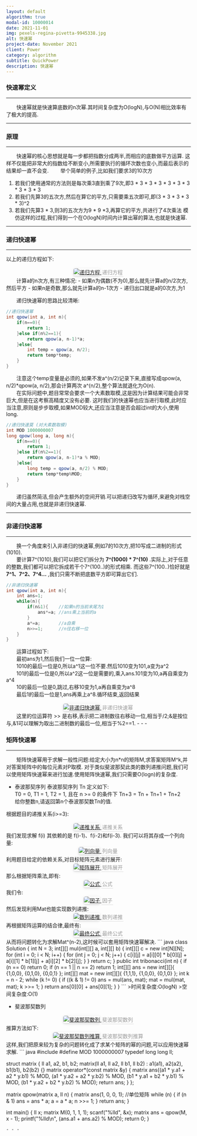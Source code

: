 ```yaml
---
layout: default
algorithm: true
modal-id: 10000014
date: 2021-11-01
img: pexels-regina-pivetta-9945338.jpg
alt: 快速幂
project-date: November 2021
client: Power
category: algorithm
subtitle: QuickPower
description: 快速幂
---
```

### 快速幂定义
- - -
&emsp;&emsp;快速幂就是快速算底数的n次幂.其时间复杂度为O(logN),与O(N)相比效率有了极大的提高.
- - -

### 原理
- - -
&emsp;&emsp;快速幂的核心思想就是每一步都把指数分成两半,而相应的底数做平方运算.
这样不仅能把非常大的指数给不断变小,所需要执行的循环次数也变小,而最后表示的结果却一直不会变.
&emsp;&emsp;举个简单的例子,比如我们要求3的10次方
1. 若我们使用通常的方法则是每次乘3直到乘了9次,即3 * 3 * 3 * 3 * 3 * 3 * 3 * 3 * 3 * 3
2. 若我们先算3的五次方,然后在算它的平方,只需要乘五次即可,即(3 * 3 * 3 * 3 * 3)^2
3. 若我们先算3 * 3,则3的五次方为9 * 9 *3,再算它的平方,共进行了4次乘法
模仿这样的过程,我们得到一个在O(logN)时间内计算出幂的算法,也就是快速幂.
- - -

### 递归快速幂
- - -
以上的递归方程如下:
<center>
    <a href="https://cdn.jsdelivr.net/gh/BiggerYellow/BiggerYellow.github.io/img/algorithm/fastPower/递归方程.png">
    <img style="border-radius: 0.3125em;
    box-shadow: 0 2px 4px 0 rgba(34,36,38,.12),0 2px 10px 0 rgba(34,36,38,.08);" class="img-responsive img-centered" alt="递归方程"
    src="https://cdn.jsdelivr.net/gh/BiggerYellow/BiggerYellow.github.io/img/algorithm/fastPower/递归方程.png">
    <div style="color:orange; border-bottom: 1px solid #d9d9d9;
    display: inline-block;
    color: #999;
    padding: 2px;">递归方程</div>
    </a>
</center>
&emsp;&emsp;计算a的n次方,有三种情况:
- 如果n为偶数(不为0),那么就先计算a的n/2次方,然后平方
- 如果n是奇数,那么就先计算a的n-1次方
- 递归出口就是a的0次方,为1

&emsp;&emsp;递归快速幂的思路比较清晰:
``` java
//递归快速幂
int qpow(int a, int n){
    if(n==0){
        return 1;
    }else if(n%2==1){
        return qpow(a, n-1)*a;
    }else{
        int temp = qpow(a, n/2);
        return temp*temp;
    }
}
```
&emsp;&emsp;注意这个temp变量是必须的,如果不发a^(n/2)记录下来,直接写成qpow(a, n/2)*qpow(a, n/2),那会计算两次 a^(n/2),整个算法就退化为O(n).  
&emsp;&emsp;在实际问题中,题目常常会要求一个大素数取模,这是因为计算结果可能会非常巨大,但是在这考察高精度又没有必要.
这时我们的快速幂也应当进行取模,此时应当注意,原则是步步取模,如果MOD较大,还应当注意是否会超过int的大小,使用long.
``` java
//递归快速莫 (对大素数取模)
int MOD 1000000007
long qpow(long a, long n){
    if(n==0){
        return 1;
    }else if(n%2==1){
        return qpow(a, n-1)*a % MOD;
    }else{
        long temp = qpow(a, n/2) % MOD;
        return temp*temp%MOD;
    }
}
```
&emsp;&emsp;递归虽然简洁,但会产生额外的空间开销.可以把递归改写为循环,来避免对栈空间的大量占用,也就是非递归快速幂.

- - -

### 非递归快速幂
- - -
&emsp;&emsp;换一个角度来引入非递归的快速幂,例如7的10次方,把10写成二进制的形式(1010).  
&emsp;&emsp;要计算7^(1010),我们可以把它们拆分为 __7^(1000) * 7^(10)__ .实际上,对于任意的整数,我们都可以把它拆成若干个7^(100..)的形式相乘.
而这些7^(100..)恰好就是 __7^1、7^2、7^4...__ ,我们只需不断把底数平方即可算出它们.
``` java
//非递归快速幂
int qpow(int a, int n){
    int ans=1;
    while(n){
        if(n&1){    //如果n的当前末尾为1
            ans*=a; //ans乘上当前的a
        }
        a*=a;       //a自乘
        n>>=1;      //n往右移一位
    }
}
``` 
&emsp;&emsp;运算过程如下:  
&emsp;&emsp;最初ans为1,然后我们一位一位算:  
&emsp;&emsp;1010的最后一位是0,所以a^1这一位不要.然后1010变为101,a变为a^2  
&emsp;&emsp;101的最后一位是0,所以a^2这一位是需要的,乘入ans.101变为10,a再自乘变为a^4  
&emsp;&emsp;10的最后一位是0,跳过,右移10变为1,a再自乘变为a^8  
&emsp;&emsp;最后1的最后一位是1,ans再乘上a^8.循环结束,返回结果  
<center>
    <a href="https://cdn.jsdelivr.net/gh/BiggerYellow/BiggerYellow.github.io/img/algorithm/fastPower/非递归快速幂.png">
    <img style="border-radius: 0.3125em;
    box-shadow: 0 2px 4px 0 rgba(34,36,38,.12),0 2px 10px 0 rgba(34,36,38,.08);" class="img-responsive img-centered" alt="非递归快速幂"
    src="https://cdn.jsdelivr.net/gh/BiggerYellow/BiggerYellow.github.io/img/algorithm/fastPower/非递归快速幂.png">
    <div style="color:orange; border-bottom: 1px solid #d9d9d9;
    display: inline-block;
    color: #999;
    padding: 2px;">非递归快速幂</div>
    </a>
</center>
&emsp;&emsp;这里的位运算符 >> 是右移,表示把二进制数往右移动一位,相当于/2;&是按位与,&1可以理解为取出二进制数的最后一位,相当于%2==1.
- - -

### 矩阵快速幂
- - -
&emsp;&emsp;矩阵快速幂用于求解一般性问题:给定大小为n*n的矩阵M,求答案矩阵M^k,并对答案矩阵中的每位元素对P取模.
对于类似斐波那契此类的数列递推问题,我们可以使用矩阵快速幂来进行加速.使用矩阵快速幂,我们只需要O(logn)的复杂度.

- 泰波那契序列
泰波那契序列 Tn 定义如下:  
T0 = 0, T1 = 1, T2 = 1, 且在 n >= 0 的条件下 Tn+3 = Tn + Tn+1 + Tn+2  
给你整数n,请返回第n个泰波那契数Tn的值.  

根据题目的递推关系(i>=3):
<center>
    <a href="https://cdn.jsdelivr.net/gh/BiggerYellow/BiggerYellow.github.io/img/algorithm/fastPower/递推关系.png">
    <img style="border-radius: 0.3125em;
    box-shadow: 0 2px 4px 0 rgba(34,36,38,.12),0 2px 10px 0 rgba(34,36,38,.08);" class="img-responsive img-centered" alt="递推关系"
    src="https://cdn.jsdelivr.net/gh/BiggerYellow/BiggerYellow.github.io/img/algorithm/fastPower/递推关系.png">
    <div style="color:orange; border-bottom: 1px solid #d9d9d9;
    display: inline-block;
    color: #999;
    padding: 2px;">递推关系</div>
    </a>
</center>
我们发现求解 f(i) 其依赖的是 f(i-1)、f(i-2)和f(i-3).
我们可以将其存成一个列向量:
<center>
    <a href="https://cdn.jsdelivr.net/gh/BiggerYellow/BiggerYellow.github.io/img/algorithm/fastPower/列向量.png">
    <img style="border-radius: 0.3125em;
    box-shadow: 0 2px 4px 0 rgba(34,36,38,.12),0 2px 10px 0 rgba(34,36,38,.08);" class="img-responsive img-centered" alt="列向量"
    src="https://cdn.jsdelivr.net/gh/BiggerYellow/BiggerYellow.github.io/img/algorithm/fastPower/列向量.png">
    <div style="color:orange; border-bottom: 1px solid #d9d9d9;
    display: inline-block;
    color: #999;
    padding: 2px;">列向量</div>
    </a>
</center>
利用题目给定的依赖关系,对目标矩阵元素进行展开:
<center>
    <a href="https://cdn.jsdelivr.net/gh/BiggerYellow/BiggerYellow.github.io/img/algorithm/fastPower/矩阵展开.png">
    <img style="border-radius: 0.3125em;
    box-shadow: 0 2px 4px 0 rgba(34,36,38,.12),0 2px 10px 0 rgba(34,36,38,.08);" class="img-responsive img-centered" alt="矩阵展开"
    src="https://cdn.jsdelivr.net/gh/BiggerYellow/BiggerYellow.github.io/img/algorithm/fastPower/矩阵展开.png">
    <div style="color:orange; border-bottom: 1px solid #d9d9d9;
    display: inline-block;
    color: #999;
    padding: 2px;">矩阵展开</div>
    </a>
</center>
那么根据矩阵乘法,即有:
<center>
    <a href="https://cdn.jsdelivr.net/gh/BiggerYellow/BiggerYellow.github.io/img/algorithm/fastPower/公式.png">
    <img style="border-radius: 0.3125em;
    box-shadow: 0 2px 4px 0 rgba(34,36,38,.12),0 2px 10px 0 rgba(34,36,38,.08);" class="img-responsive img-centered" alt="公式"
    src="https://cdn.jsdelivr.net/gh/BiggerYellow/BiggerYellow.github.io/img/algorithm/fastPower/公式.png">
    <div style="color:orange; border-bottom: 1px solid #d9d9d9;
    display: inline-block;
    color: #999;
    padding: 2px;">公式</div>
    </a>
</center>
我们令:
<center>
    <a href="https://cdn.jsdelivr.net/gh/BiggerYellow/BiggerYellow.github.io/img/algorithm/fastPower/因子.png">
    <img style="border-radius: 0.3125em;
    box-shadow: 0 2px 4px 0 rgba(34,36,38,.12),0 2px 10px 0 rgba(34,36,38,.08);" class="img-responsive img-centered" alt="因子"
    src="https://cdn.jsdelivr.net/gh/BiggerYellow/BiggerYellow.github.io/img/algorithm/fastPower/因子.png">
    <div style="color:orange; border-bottom: 1px solid #d9d9d9;
    display: inline-block;
    color: #999;
    padding: 2px;">因子</div>
    </a>
</center>
然后发现利用Mat也能实现数列递推:
<center>
    <a href="https://cdn.jsdelivr.net/gh/BiggerYellow/BiggerYellow.github.io/img/algorithm/fastPower/数列递推.png">
    <img style="border-radius: 0.3125em;
    box-shadow: 0 2px 4px 0 rgba(34,36,38,.12),0 2px 10px 0 rgba(34,36,38,.08);" class="img-responsive img-centered" alt="数列递推"
    src="https://cdn.jsdelivr.net/gh/BiggerYellow/BiggerYellow.github.io/img/algorithm/fastPower/数列递推.png">
    <div style="color:orange; border-bottom: 1px solid #d9d9d9;
    display: inline-block;
    color: #999;
    padding: 2px;">数列递推</div>
    </a>
</center>
再根据矩阵运算的结合律,最终有:
<center>
    <a href="https://cdn.jsdelivr.net/gh/BiggerYellow/BiggerYellow.github.io/img/algorithm/fastPower/最终公式.png">
    <img style="border-radius: 0.3125em;
    box-shadow: 0 2px 4px 0 rgba(34,36,38,.12),0 2px 10px 0 rgba(34,36,38,.08);" class="img-responsive img-centered" alt="最终公式"
    src="https://cdn.jsdelivr.net/gh/BiggerYellow/BiggerYellow.github.io/img/algorithm/fastPower/最终公式.png">
    <div style="color:orange; border-bottom: 1px solid #d9d9d9;
    display: inline-block;
    color: #999;
    padding: 2px;">最终公式</div>
    </a>
</center>
从而将问题转化为求解Mat^(n-2),这时候可以套用矩阵快速幂解决.  
``` java
class Solution {
    int N = 3;
    int[][] mul(int[][] a, int[][] b) {
        int[][] c = new int[N][N];
        for (int i = 0; i < N; i++) {
            for (int j = 0; j < N; j++) {
                c[i][j] = a[i][0] * b[0][j] + a[i][1] * b[1][j] + a[i][2] * b[2][j];
            }
        }
        return c;
    }
    public int tribonacci(int n) {
        if (n == 0) return 0;
        if (n == 1 || n == 2) return 1;
        int[][] ans = new int[][]{
            {1,0,0},
            {0,1,0},
            {0,0,1}
        };
        int[][] mat = new int[][]{
            {1,1,1},
            {1,0,0},
            {0,1,0}
        };
        int k = n - 2;
        while (k != 0) {
            if ((k & 1) != 0) ans = mul(ans, mat);
            mat = mul(mat, mat);
            k >>= 1;
        }
        return ans[0][0] + ans[0][1];
    }
}
```
>时间复杂度:O(logN)  
>空间复杂度:O(1)

- 斐波那契数列  
<center>
    <a href="https://cdn.jsdelivr.net/gh/BiggerYellow/BiggerYellow.github.io/img/algorithm/fastPower/斐波那契数列.png">
    <img style="border-radius: 0.3125em;
    box-shadow: 0 2px 4px 0 rgba(34,36,38,.12),0 2px 10px 0 rgba(34,36,38,.08);" class="img-responsive img-centered" alt="斐波那契数列"
    src="https://cdn.jsdelivr.net/gh/BiggerYellow/BiggerYellow.github.io/img/algorithm/fastPower/斐波那契数列.png">
    <div style="color:orange; border-bottom: 1px solid #d9d9d9;
    display: inline-block;
    color: #999;
    padding: 2px;">斐波那契数列</div>
    </a>
</center>
推算方法如下:
<center>
    <a href="https://cdn.jsdelivr.net/gh/BiggerYellow/BiggerYellow.github.io/img/algorithm/fastPower/斐波那契数列推算.png">
    <img style="border-radius: 0.3125em;
    box-shadow: 0 2px 4px 0 rgba(34,36,38,.12),0 2px 10px 0 rgba(34,36,38,.08);" class="img-responsive img-centered" alt="斐波那契数列推算"
    src="https://cdn.jsdelivr.net/gh/BiggerYellow/BiggerYellow.github.io/img/algorithm/fastPower/斐波那契数列推算.png">
    <div style="color:orange; border-bottom: 1px solid #d9d9d9;
    display: inline-block;
    color: #999;
    padding: 2px;">斐波那契数列推算</div>
    </a>
</center>
这样,我们把原来较为复杂的问题转化成了求某个矩阵的幂的问题,可以应用快速幂求解.
``` java
#include <cstdio>
#define MOD 1000000007
typedef long long ll;

struct matrix
{
    ll a1, a2, b1, b2;
    matrix(ll a1, ll a2, ll b1, ll b2) : a1(a1), a2(a2), b1(b1), b2(b2) {}
    matrix operator*(const matrix &y)
    {
        matrix ans((a1 * y.a1 + a2 * y.b1) % MOD,
                   (a1 * y.a2 + a2 * y.b2) % MOD,
                   (b1 * y.a1 + b2 * y.b1) % MOD,
                   (b1 * y.a2 + b2 * y.b2) % MOD);
        return ans;
    }
};

matrix qpow(matrix a, ll n)
{
    matrix ans(1, 0, 0, 1); //单位矩阵
    while (n)
    {
        if (n & 1)
            ans = ans * a;
        a = a * a;
        n >>= 1;
    }
    return ans;
}

int main()
{
    ll x;
    matrix M(0, 1, 1, 1);
    scanf("%lld", &x);
    matrix ans = qpow(M, x - 1);
    printf("%lld\n", (ans.a1 + ans.a2) % MOD);
    return 0;
}
```
- - -
